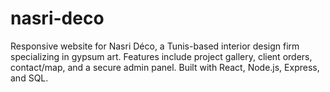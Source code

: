 # nasri-deco
Responsive website for Nasri Déco, a Tunis-based interior design firm specializing in gypsum art. Features include project gallery, client orders, contact/map, and a secure admin panel. Built with React, Node.js, Express, and SQL.

